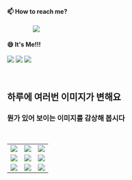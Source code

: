 #### 📫 How to reach me?
<a href="mailto:thquddnr123@gmail.com">
    <img 
        src="https://img.shields.io/badge/Gmail-d14836?style=flat-square&logo=Gmail&logoColor=white&link=mailto:thquddnr123@gmail.com"
        style="height : auto; margin-left : 60px; margin-right : 60px;"/>
</a>

#### 😄 It's Me!!!

<a href="https://cybecho.notion.site/SBU-s-Archives-854ccd3338c2456a867956f26143998a" target="_blank"><img src="https://img.shields.io/badge/Portfolio-303030?style=for-the-badge&logo=Notion&logoColor=white"/></a>
<a href="https://www.instagram.com/junk_warrior_vintage/" target="_blank"><img src="https://img.shields.io/badge/@junk_warrir_vintage-E4405F?style=for-the-badge&logo=Instagram&logoColor=white"/></a>
<a href="https://www.behance.net/thquddnr125654" target="_blank"><img src="https://img.shields.io/badge/Behance-1769FF?style=for-the-badge&logo=Behance&logoColor=white"/></a>

</br>

## 하루에 여러번 이미지가 변해요
### 뭔가 있어 보이는 이미지를 감상해 봅시다

<!--
마크업 바로보기 사이트
https://dillinger.io/ 
-->
 <br/> <table>
<tr>
<td><img src='https://www.random-art.org/img/large/415600.jpg'></td>
<td><img src='https://www.random-art.org/img/large/416248.jpg'></td>
<td><img src='https://www.random-art.org/img/large/417366.jpg'></td>
</tr>
<tr>
<td><img src='https://www.random-art.org/img/large/415716.jpg'></td>
<td><img src='https://www.random-art.org/img/large/415886.jpg'></td>
<td><img src='https://www.random-art.org/img/large/416387.jpg'></td>
</tr>
<tr>
<td><img src='https://www.random-art.org/img/large/416741.jpg'></td>
<td><img src='https://www.random-art.org/img/large/416692.jpg'></td>
<td><img src='https://www.random-art.org/img/large/416478.jpg'></td>
</tr>
</table>
